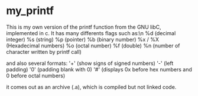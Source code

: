 # my_printf
This is my own version of the printf function from the GNU libC, implemented in c.
It has many differents flags such as:\n
%d (decimal integer)
%s (string)
%p (pointer)
%b (binary number)
%x / %X (Hexadecimal numbers)
%o (octal number)
%f (double)
%n (number of character written by printf call)

and also several formats:
'+' (show signs of signed numbers)
'-' (left padding)
'0' (padding blank with 0)
'#' (displays 0x before hex numbers and 0 before octal numbers)

it comes out as an archive (.a), which is compiled but not linked code. 
